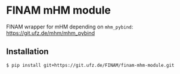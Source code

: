# FINAM mHM module

FINAM wrapper for mHM depending on `mhm_pybind`: https://git.ufz.de/mhm/mhm_pybind

## Installation

```shell
$ pip install git+https://git.ufz.de/FINAM/finam-mhm-module.git
```
